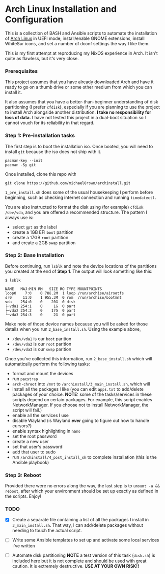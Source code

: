 # Arch Linux Installation and Configuration

This is a collection of BASH and Ansible scripts to automate the installation of [Arch Linux](https://archlinux.org/) in UEFI mode, install/enable GNOME extensions, install WhiteSur icons, and set a number of dconf settings the way I like them.

This is my first attempt at reproducing my NixOS experience in Arch. It isn't quite as flawless, but it's very close.

### Prerequisites

This project assumes that you have already downloaded Arch and have it ready to go on a thumb drive or some other medium from which you can install it.

It also assumes that you have a better-than-beginner understanding of disk partitioning (I prefer `cfdisk`), especially if you are planning to use the project to install Arch alongside another distribution. **I take no responsibility for loss of data.** I have not tested this project in a dual-boot situation so I cannot vouch for its reliability in that regard.

### Step 1: Pre-installation tasks

The first step is to boot the installation iso. Once booted, you will need to install `git` because the iso does not ship with it.

```
pacman-key --init
pacman -Sy git
```

Once installed, clone this repo with

```
git clone https://github.com/michael8rown/archinstall.git
```

`1_pre_install.sh` does some of the usual housekeeping I perform before beginning, such as checking internet connection and running `timedatectl`.

You are also instructed to format the disk using (for example) `cfdisk /dev/vda`, and you are offered a recommended structure. The pattern I always use is:

* select `gpt` as the label
* create a 1GB EFI `boot` partition
* create a 17GB `root` partition
* and create a 2GB `swap` partition

### Step 2: Base Installation

Before continuing, run `lsblk` and note the device locations of the partitions you created at the end of **Step 1**. The output will look something like this:

```
$ lsblk

NAME   MAJ:MIN RM   SIZE RO TYPE MOUNTPOINTS
loop0    7:0    0 788.2M  1 loop /run/archiso/airootfs
sr0     11:0    1 955.3M  0 rom  /run/archiso/bootmnt
vda    254:0    0    20G  0 disk 
├─vda1 254:1    0     1G  0 part 
├─vda2 254:2    0    17G  0 part 
└─vda3 254:3    0     2G  0 part 
```

Make note of those device names because you will be asked for those details when you run `2_base_install.sh`. Using the example above, 

* `/dev/vda1` is our `boot` parition
* `/dev/vda2` is our `root` parition
* `/dev/vda3` is our `swap` parition

Once you've collected this information, run `2_base_install.sh` which will automatically perform the following tasks:

* format and mount the devices
* run `pacstrap`
* `arch-chroot` into `/mnt` to `/archinstall/3_main_install.sh`, which will
* install all the packages I like (you can edit `apps.txt` to add/delete packages of your choice. **NOTE:** some of the tasks/services in these scripts depend on certain packages. For example, this script enables NetworkManager. If you choose not to install NetworkManager, the script will fail.)
* enable all the services I use
* disable Wayland (is Wayland ***ever*** going to figure out how to handle cursors?)
* enable syntax highlighting in `nano`
* set the root password
* create a new user
* set that user's password
* add that user to sudo
* run `/archinstall/4_post_install_sh` to complete installation (this is the Ansible playbook)

### Step 3: Reboot

Provided there were no errors along the way, the last step is to `umount -a && reboot`, after which your environment should be set up exactly as defined in the scripts. Enjoy!

### TODO

- [x] Create a separate file containing a list of all the packages I install in `3_main_install.sh`. That way, I can add/delete packages without needing to touch the actual script.

- [ ] Write some Ansible templates to set up and activate some local services I've written

- [ ] Automate disk partitioning **NOTE** a test version of this task (`disk.sh`) is included here but it is not complete and should be used with great caution. It is extremely destructive. **USE AT YOUR OWN RISK!!**

